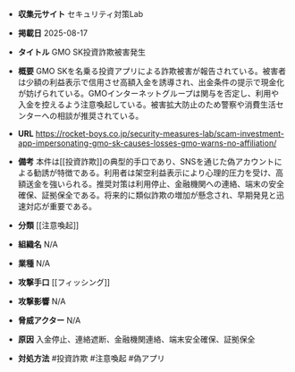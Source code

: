 - **収集元サイト**
セキュリティ対策Lab

- **掲載日**
2025-08-17

- **タイトル**
GMO SK投資詐欺被害発生

- **概要**
GMO SKを名乗る投資アプリによる詐欺被害が報告されている。被害者は少額の利益表示で信用させ高額入金を誘導され、出金条件の提示で現金化が妨げられている。GMOインターネットグループは関与を否定し、利用や入金を控えるよう注意喚起している。被害拡大防止のため警察や消費生活センターへの相談が推奨されている。

- **URL**
https://rocket-boys.co.jp/security-measures-lab/scam-investment-app-impersonating-gmo-sk-causes-losses-gmo-warns-no-affiliation/

- **備考**
本件は[[投資詐欺]]の典型的手口であり、SNSを通じた偽アカウントによる勧誘が特徴である。利用者は架空利益表示により心理的圧力を受け、高額送金を強いられる。推奨対策は利用停止、金融機関への連絡、端末の安全確保、証拠保全である。将来的に類似詐欺の増加が懸念され、早期発見と迅速対応が重要である。

- **分類**
[[注意喚起]]

- **組織名**
N/A

- **業種**
N/A

- **攻撃手口**
[[フィッシング]]

- **攻撃影響**
N/A

- **脅威アクター**
N/A

- **原因**
入金停止、連絡遮断、金融機関連絡、端末安全確保、証拠保全

- **対処方法**
#投資詐欺 #注意喚起 #偽アプリ
